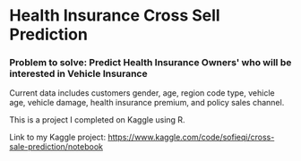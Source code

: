 # Health Insurance Cross Sell Prediction

### Problem to solve: Predict Health Insurance Owners' who will be interested in Vehicle Insurance

Current data includes customers gender, age, region code type, vehicle age, vehicle damage, health insurance premium, and policy sales channel.

This is a project I completed on Kaggle using R. 

Link to my Kaggle project: https://www.kaggle.com/code/sofieqi/cross-sale-prediction/notebook
